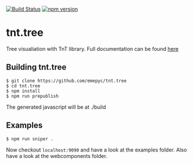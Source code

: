 [![Build Status](https://travis-ci.org/emepyc/tnt.tree.svg?branch=master)](https://travis-ci.org/emepyc/tnt.tree)
[![npm version](https://badge.fury.io/js/tnt.tree.svg)](http://badge.fury.io/js/tnt.tree)

tnt.tree
=========
Tree visualiation with TnT library.
Full documentation can be found [here](http://emepyc.github.io/tnt)

Building tnt.tree
------------------

```
$ git clone https://github.com/emepyc/tnt.tree
$ cd tnt.tree
$ npm install
$ npm run prepublish 
```

The generated javascript will be at ./build

Examples
------------------

```
$ npm run sniper .
```

Now checkout `localhost:9090` and have a look at the examples folder. 
Also have a look at the webcomponents folder.